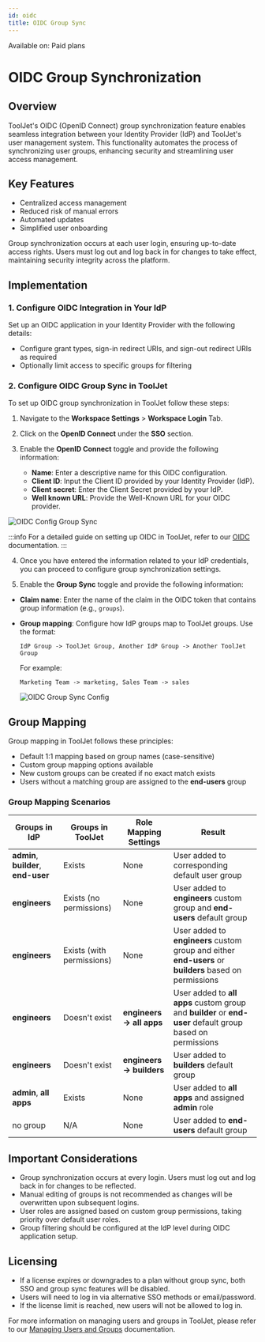 ```yaml
---
id: oidc
title: OIDC Group Sync
---
```


<div className='badge badge--primary heading-badge'>Available on: Paid plans</div>


# OIDC Group Synchronization

## Overview

ToolJet's OIDC (OpenID Connect) group synchronization feature enables seamless integration between your Identity Provider (IdP) and ToolJet's user management system. This functionality automates the process of synchronizing user groups, enhancing security and streamlining user access management.

## Key Features

- Centralized access management
- Reduced risk of manual errors
- Automated updates
- Simplified user onboarding

Group synchronization occurs at each user login, ensuring up-to-date access rights. Users must log out and log back in for changes to take effect, maintaining security integrity across the platform.

## Implementation

### 1. Configure OIDC Integration in Your IdP

Set up an OIDC application in your Identity Provider with the following details:

- Configure grant types, sign-in redirect URIs, and sign-out redirect URIs as required
- Optionally limit access to specific groups for filtering


### 2. Configure OIDC Group Sync in ToolJet

To set up OIDC group synchronization in ToolJet follow these steps:

1. Navigate to the **Workspace Settings** > **Workspace Login** Tab.
2. Click on the **OpenID Connect** under the **SSO** section.
3. Enable the **OpenID Connect** toggle and provide the following information:

   - **Name**: Enter a descriptive name for this OIDC configuration.
   - **Client ID**: Input the Client ID provided by your Identity Provider (IdP).
   - **Client secret**: Enter the Client Secret provided by your IdP.
   - **Well known URL**: Provide the Well-Known URL for your OIDC provider.

  <div style={{textAlign: 'center'}}>
   <img className="screenshot-full" src="/img/sso/oidc-config-group-sync.png" alt="OIDC Config Group Sync" />
  </div>

:::info
For a detailed guide on setting up OIDC in ToolJet, refer to our [OIDC](/docs/category/openid-connect/) documentation.
:::

4. Once you have entered the information related to your IdP credentials, you can proceed to configure group synchronization settings.

5. Enable the **Group Sync** toggle and provide the following information:

- **Claim name**: Enter the name of the claim in the OIDC token that contains group information (e.g., `groups`).
- **Group mapping**: Configure how IdP groups map to ToolJet groups. Use the format:
   ```
   IdP Group -> ToolJet Group, Another IdP Group -> Another ToolJet Group
   ```
   For example:
   ```
   Marketing Team -> marketing, Sales Team -> sales
   ```

   <div style={{textAlign: 'center'}}>
      <img className="screenshot-full" src="/img/sso/group-sync-oidc.png" alt="OIDC Group Sync Config" />
  </div>

## Group Mapping

Group mapping in ToolJet follows these principles:

- Default 1:1 mapping based on group names (case-sensitive)
- Custom group mapping options available
- New custom groups can be created if no exact match exists
- Users without a matching group are assigned to the **end-users** group

### Group Mapping Scenarios

| Groups in IdP | Groups in ToolJet | Role Mapping Settings | Result |
|---------------|-------------------|------------------------|--------|
| **admin**, **builder**, **end-user** | Exists | None | User added to corresponding default user group |
| **engineers** | Exists (no permissions) | None | User added to **engineers** custom group and **end-users** default group |
| **engineers** | Exists (with permissions) | None | User added to **engineers** custom group and either **end-users** or **builders** based on permissions |
| **engineers** | Doesn't exist | **engineers → all apps** | User added to **all apps** custom group and **builder** or **end-user** default group based on permissions |
| **engineers** | Doesn't exist | **engineers → builders** | User added to **builders** default group |
| **admin**, **all apps** | Exists | None | User added to **all apps** and assigned **admin** role |
| no group | N/A | None | User added to **end-users** default group |

## Important Considerations

- Group synchronization occurs at every login. Users must log out and log back in for changes to be reflected.
- Manual editing of groups is not recommended as changes will be overwritten upon subsequent logins.
- User roles are assigned based on custom group permissions, taking priority over default user roles.
- Group filtering should be configured at the IdP level during OIDC application setup.

## Licensing

- If a license expires or downgrades to a plan without group sync, both SSO and group sync features will be disabled.
- Users will need to log in via alternative SSO methods or email/password.
- If the license limit is reached, new users will not be allowed to log in.

For more information on managing users and groups in ToolJet, please refer to our [Managing Users and Groups](/docs/tutorial/manage-users-groups/) documentation.